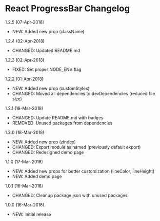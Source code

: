 React ProgressBar Changelog
===========================

1.2.5 (07-Apr-2018)
  - NEW: Added new prop (className)

1.2.4 (02-Apr-2018)
  - CHANGED: Updated README.md

1.2.3 (02-Apr-2018)
  - FIXED: Set proper NODE_ENV flag

1.2.2 (01-Apr-2018)
  - NEW: Added new prop (customStyles)
  - CHANGED: Moved all dependencies to devDependencies (reduced file size)

1.2.1 (18-Mar-2018)
  - CHANGED: Update README.md with badges
  - REMOVED: Unused packages from dependencies

1.2.0 (18-Mar-2018)
  - NEW: Added new prop (zIndex)
  - CHANGED: Export module as named (previously default export)
  - CHANGED: Redesigned demo page

1.1.0 (17-Mar-2018)
  - NEW: Added new props for better customization (lineColor, lineHeight)
  - NEW: Added demo page

1.0.1 (16-Mar-2018)
  - CHANGED: Cleanup package.json with unused packages

1.0.0 (16-Mar-2018)
  - NEW: Initial release

